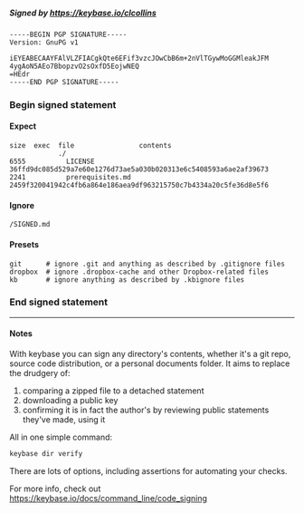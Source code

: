 ##### Signed by https://keybase.io/clcollins
```
-----BEGIN PGP SIGNATURE-----
Version: GnuPG v1

iEYEABECAAYFAlVLZFIACgkQte6EFif3vzcJOwCbB6m+2nVlTGywMoGGMleakJFM
4ygAoN5AEo7BbopzvO2sOxfD5EojwNEQ
=HEdr
-----END PGP SIGNATURE-----

```

<!-- END SIGNATURES -->

### Begin signed statement 

#### Expect

```
size  exec  file                contents                                                        
            ./                                                                                  
6555          LICENSE           36ffd9dc085d529a7e60e1276d73ae5a030b020313e6c5408593a6ae2af39673
2241          prerequisites.md  2459f320041942c4fb6a864e186aea9df963215750c7b4334a20c5fe36d8e5f6
```

#### Ignore

```
/SIGNED.md
```

#### Presets

```
git      # ignore .git and anything as described by .gitignore files
dropbox  # ignore .dropbox-cache and other Dropbox-related files    
kb       # ignore anything as described by .kbignore files          
```

<!-- summarize version = 0.0.9 -->

### End signed statement

<hr>

#### Notes

With keybase you can sign any directory's contents, whether it's a git repo,
source code distribution, or a personal documents folder. It aims to replace the drudgery of:

  1. comparing a zipped file to a detached statement
  2. downloading a public key
  3. confirming it is in fact the author's by reviewing public statements they've made, using it

All in one simple command:

```bash
keybase dir verify
```

There are lots of options, including assertions for automating your checks.

For more info, check out https://keybase.io/docs/command_line/code_signing